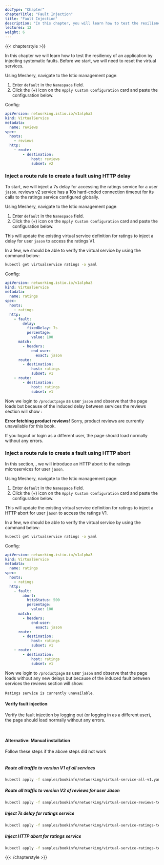 ```yaml
---
docType: "Chapter"
chapterTitle: "Fault Injection"
title: "Fault Injection"
description: "In this chapter, you will learn how to test the resiliency of an application by injecting systematic faults using Istio's fault injection capabilities."
lectures: 12
weight: 6
---
```


{{< chapterstyle >}}

In this chapter we will learn how to test the resiliency of an application by injecting systematic faults.
Before we start, we will need to reset the virtual services.

Using Meshery, navigate to the Istio management page:

1. Enter `default` in the `Namespace` field.
2. Click the (+) icon on the `Apply Custom Configuration` card and paste the configuration below.

Config:

```yaml
apiVersion: networking.istio.io/v1alpha3
kind: VirtualService
metadata:
  name: reviews
spec:
  hosts:
    - reviews
  http:
    - route:
        - destination:
            host: reviews
            subset: v2
```

### Inject a route rule to create a fault using HTTP delay

To start, we will inject a 7s delay for accessing the ratings service for a user `jason`. reviews v2 service has a 10s hard-coded connection timeout for its calls to the ratings service configured globally.

Using Meshery, navigate to the Istio management page:

1. Enter `default` in the `Namespace` field.
2. Click the (+) icon on the `Apply Custom Configuration` card and paste the configuration below.

This will update the existing virtual service definition for ratings to inject a delay for user `jason` to access the ratings V1.

In a few, we should be able to verify the virtual service by using the command below:

```sh
kubectl get virtualservice ratings -o yaml
```

Config:

```yaml
apiVersion: networking.istio.io/v1alpha3
kind: VirtualService
metadata:
  name: ratings
spec:
  hosts:
    - ratings
  http:
    - fault:
        delay:
          fixedDelay: 7s
          percentage:
            value: 100
      match:
        - headers:
            end-user:
              exact: jason
      route:
        - destination:
            host: ratings
            subset: v1
    - route:
        - destination:
            host: ratings
            subset: v1
```

Now we login to `/productpage` as user `jason` and observe that the page loads but because of the induced delay between services the reviews section will show :

**Error fetching product reviews!**
Sorry, product reviews are currently unavailable for this book.

If you logout or login as a different user, the page should load normally without any errors.

### Inject a route rule to create a fault using HTTP abort

In this section, , we will introduce an HTTP abort to the ratings microservices for user `jason`.

Using Meshery, navigate to the Istio management page:

1. Enter `default` in the `Namespace` field.
2. Click the (+) icon on the `Apply Custom Configuration` card and paste the configuration below.

This will update the existing virtual service definition for ratings to inject a HTTP abort for user `jason` to access the ratings V1.

In a few, we should be able to verify the virtual service by using the command below:

```sh
kubectl get virtualservice ratings -o yaml
```

Config:

```yaml
apiVersion: networking.istio.io/v1alpha3
kind: VirtualService
metadata:
  name: ratings
spec:
  hosts:
    - ratings
  http:
    - fault:
        abort:
          httpStatus: 500
          percentage:
            value: 100
      match:
        - headers:
            end-user:
              exact: jason
      route:
        - destination:
            host: ratings
            subset: v1
    - route:
        - destination:
            host: ratings
            subset: v1
```

Now we login to `/productpage` as user `jason` and observe that the page loads without any new delays but because of the induced fault between services the reviews section will show:

`Ratings service is currently unavailable`.

#### Verify fault injection

Verify the fault injection by logging out (or logging in as a different user), the page should load normally without any errors.

<br />

#### Alternative: Manual installation
Follow these steps if the above steps did not work
<br />
<br />

##### Route all traffic to version V1 of all services

```sh
kubectl apply -f samples/bookinfo/networking/virtual-service-all-v1.yaml
```

##### Route all traffic to version V2 of reviews for user Jason

```sh
kubectl apply -f samples/bookinfo/networking/virtual-service-reviews-test-v2.yaml
```

##### Inject 7s delay for ratings service

```sh
kubectl apply -f samples/bookinfo/networking/virtual-service-ratings-test-delay.yaml
```

##### Inject HTTP abort for ratings service

```sh
kubectl apply -f samples/bookinfo/networking/virtual-service-ratings-test-abort.yaml
```

{{< /chapterstyle >}}
